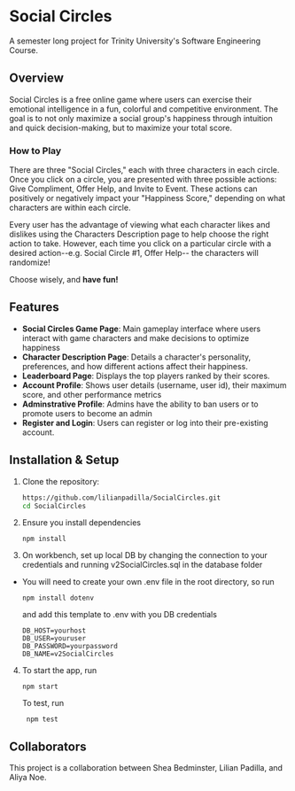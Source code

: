 # Social Circles
A semester long project for Trinity University's Software Engineering Course.

## Overview
Social Circles is a free online game where users can exercise their emotional intelligence in a fun, colorful and competitive environment. The goal is to not only maximize a social group's happiness through intuition and quick decision-making, but to maximize your total score. 

### How to Play
There are three "Social Circles," each with three characters in each circle. Once you click on a circle, you are presented with three possible actions: Give Compliment, Offer Help, and Invite to Event. These actions can positively or negatively impact your "Happiness Score," depending on what characters are within each circle. 

Every user has the advantage of viewing what each character likes and dislikes using the Characters Description page to help choose the right action to take. However, each time you click on a particular circle with a desired action--e.g. Social Circle #1, Offer Help-- the characters will randomize! 

Choose wisely, and **have fun!**


## Features
- **Social Circles Game Page**: Main gameplay interface where users interact with game characters and make decisions to optimize happiness
- **Character Description Page**: Details a character's personality, preferences, and how different actions affect their happiness. 
- **Leaderboard Page**: Displays the top players ranked by their scores. 
- **Account Profile**: Shows user details (username, user id), their maximum score, and other performance metrics
- **Adminstrative Profile**: Admins have the ability to ban users or to promote users to become an admin
- **Register and Login**: Users can register or log into their pre-existing account.

## Installation & Setup
1. Clone the repository:
   ```sh
   https://github.com/lilianpadilla/SocialCircles.git
   cd SocialCircles
   ```
2. Ensure you install dependencies
    ```
    npm install
    ```

3. On workbench, set up local DB by changing the connection to your credentials and running v2SocialCircles.sql in the database folder
 - You will need to create your own .env file in the root directory, so run
    ```
    npm install dotenv
    ```
    and add this template to .env with you DB credentials
    ```
    DB_HOST=yourhost
    DB_USER=youruser
    DB_PASSWORD=yourpassword
    DB_NAME=v2SocialCircles
    ```

4. To start the app, run
    ``` 
    npm start
     ```
     To test, run
    ```
     npm test
     ```

## Collaborators
This project is a collaboration between Shea Bedminster, Lilian Padilla, and Aliya Noe.


